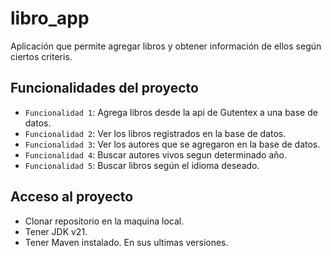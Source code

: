 # libro_app

Aplicación que permite agregar libros y obtener información de ellos según ciertos criteris.

## Funcionalidades del proyecto

- `Funcionalidad 1`: Agrega libros desde la api de Gutentex a una base de datos.
- `Funcionalidad 2`: Ver los libros registrados en la base de datos.
- `Funcionalidad 3`: Ver los autores que se agregaron en la base de datos.
- `Funcionalidad 4`: Buscar autores vivos segun determinado año.
- `Funcionalidad 5`: Buscar libros según el idioma deseado.

## Acceso al proyecto

- Clonar repositorio en la maquina local.
- Tener JDK v21.
- Tener Maven instalado. En sus ultimas versiones.

